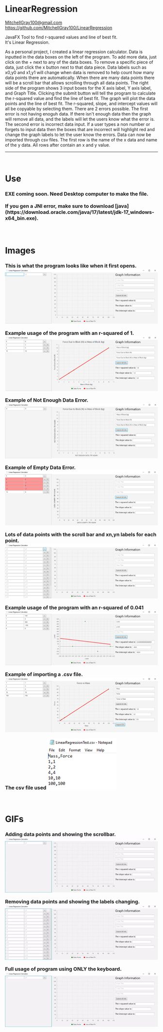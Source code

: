 # LinearRegression
MitchellGray100@gmail.com
https://github.com/MitchellGray100/LinearRegression

JavaFX Tool to find r-squared values and line of best fit. <br>
It's Linear Regression.

As a personal project, I created a linear regression calculator. Data is inputted in the data boxes on the left of the program. To add more data, just click on the + next to any of the data boxes. To remove a specific piece of data, just click the x button next to that data piece. Data labels such as x0,y0 and x1,y1 will change when data is removed to help count how many data points there are automatically. When there are many data points there will be a scroll bar that allows scrolling through all data points. The right side of the program shows 3 input boxes for the X axis label, Y axis label, and Graph Title. Clicking the submit button will tell the program to calculate the r-squared value and find the line of best fit. The graph will plot the data points and the line of best fit. The r-squared, slope, and intercept values will all be copyable by selecting them. There are 2 errors possible. The first error is not having enoguh data. If there isn't enough data then the graph will remove all data, and the labels will let the users know what the error is.  The second error is incorrect data input. If a user types a non number or forgets to input data then the boxes that are incorrect will highlight red and change the graph labels to let the user know the errors. Data can now be imported through csv files. The first row is the name of the x data and name of the y data. All rows after contain an x and y value.

___

</br>

# Use

<h3>
  EXE coming soon. Need Desktop computer to make the file.
<!--   To Use, just download the .exe file: https://github.com/MitchellGray100/Chess/raw/main/Chess.exe. -->
  
  <br>
  <br>If you gen a JNI error, make sure to download [java](https://download.oracle.com/java/17/latest/jdk-17_windows-x64_bin.exe).
  


</br>
</br>

</br>

# Images

<h3>

This is what the program looks like when it first opens.
![Image of Start of Program](https://raw.githubusercontent.com/MitchellGray100/LinearRegression/main/src/application/Photo1.png)
  
 
Example usage of the program with an r-squared of 1.
![Example usage number 1](https://raw.githubusercontent.com/MitchellGray100/LinearRegression/main/src/application/Photo2.png)
  
  
Example of Not Enough Data Error.
![Not Enough Data Error](https://raw.githubusercontent.com/MitchellGray100/LinearRegression/main/src/application/Photo3.png)
  
  
Example of Empty Data Error.
![Empty Data Error](https://raw.githubusercontent.com/MitchellGray100/LinearRegression/main/src/application/Photo4.png)
  
  
Lots of data points with the scroll bar and xn,yn labels for each point.
![Not Enough Data Error](https://raw.githubusercontent.com/MitchellGray100/LinearRegression/main/src/application/Photo5.png)
  
  
Example usage of the program with an r-squared of 0.041
![Not Enough Data Error](https://raw.githubusercontent.com/MitchellGray100/LinearRegression/main/src/application/Photo6.png)
  
  
Example of importing a .csv file.
![Not Enough Data Error](https://raw.githubusercontent.com/MitchellGray100/LinearRegression/main/src/application/Photo7.png)
  
  
The csv file used
![Not Enough Data Error](https://raw.githubusercontent.com/MitchellGray100/LinearRegression/main/src/application/Photo8.png)

</br>

# GIFs

<h3>

Adding data points and showing the scrollbar.
![Adding data](https://raw.githubusercontent.com/MitchellGray100/LinearRegression/main/src/application/gif1.gif)
  
  
Removing data points and showing the labels changing.
![Removing data](https://raw.githubusercontent.com/MitchellGray100/LinearRegression/main/src/application/gif2.gif)
  
  
Full usage of program using ONLY the keyboard.
![Full Usage](https://raw.githubusercontent.com/MitchellGray100/LinearRegression/main/src/application/gif3.gif)




